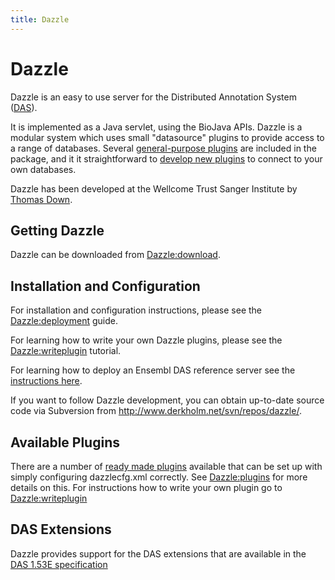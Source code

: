 ```yaml
---
title: Dazzle
---
```


Dazzle
======

Dazzle is an easy to use server for the Distributed Annotation System
([DAS](http://www.biodas.org)).

It is implemented as a Java servlet, using the BioJava APIs. Dazzle is a
modular system which uses small "datasource" plugins to provide access
to a range of databases. Several [general-purpose
plugins](Dazzle:plugins "wikilink") are included in the package, and it
it straightforward to [ develop new
plugins](Dazzle:writeplugin "wikilink") to connect to your own
databases.

Dazzle has been developed at the Wellcome Trust Sanger Institute by
[Thomas Down](Thomas_Down "wikilink").

Getting Dazzle
--------------

Dazzle can be downloaded from <Dazzle:download>.

Installation and Configuration
------------------------------

For installation and configuration instructions, please see the
<Dazzle:deployment> guide.

For learning how to write your own Dazzle plugins, please see the
<Dazzle:writeplugin> tutorial.

For learning how to deploy an Ensembl DAS reference server see the
[instructions here](Dazzle:Ensembl "wikilink").

If you want to follow Dazzle development, you can obtain up-to-date
source code via Subversion from
[<http://www.derkholm.net/svn/repos/dazzle/>](http://www.derkholm.net/svn/repos/dazzle/).

Available Plugins
-----------------

There are a number of [ready made plugins](Dazzle:plugins "wikilink")
available that can be set up with simply configuring dazzlecfg.xml
correctly. See <Dazzle:plugins> for more details on this. For
instructions how to write your own plugin go to <Dazzle:writeplugin>

DAS Extensions
--------------

Dazzle provides support for the DAS extensions that are available in the
[DAS 1.53E specification](http://www.dasregistry.org/spec_1.53E.jsp)
